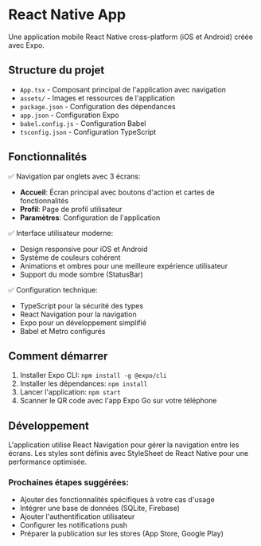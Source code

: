# React Native App

Une application mobile React Native cross-platform (iOS et Android) créée avec Expo.

## Structure du projet

- `App.tsx` - Composant principal de l'application avec navigation
- `assets/` - Images et ressources de l'application
- `package.json` - Configuration des dépendances
- `app.json` - Configuration Expo
- `babel.config.js` - Configuration Babel
- `tsconfig.json` - Configuration TypeScript

## Fonctionnalités

✅ Navigation par onglets avec 3 écrans:
- **Accueil**: Écran principal avec boutons d'action et cartes de fonctionnalités
- **Profil**: Page de profil utilisateur
- **Paramètres**: Configuration de l'application

✅ Interface utilisateur moderne:
- Design responsive pour iOS et Android
- Système de couleurs cohérent
- Animations et ombres pour une meilleure expérience utilisateur
- Support du mode sombre (StatusBar)

✅ Configuration technique:
- TypeScript pour la sécurité des types
- React Navigation pour la navigation
- Expo pour un développement simplifié
- Babel et Metro configurés

## Comment démarrer

1. Installer Expo CLI: `npm install -g @expo/cli`
2. Installer les dépendances: `npm install`
3. Lancer l'application: `npm start`
4. Scanner le QR code avec l'app Expo Go sur votre téléphone

## Développement

L'application utilise React Navigation pour gérer la navigation entre les écrans. Les styles sont définis avec StyleSheet de React Native pour une performance optimisée.

### Prochaines étapes suggérées:

- Ajouter des fonctionnalités spécifiques à votre cas d'usage
- Intégrer une base de données (SQLite, Firebase)
- Ajouter l'authentification utilisateur
- Configurer les notifications push
- Préparer la publication sur les stores (App Store, Google Play)